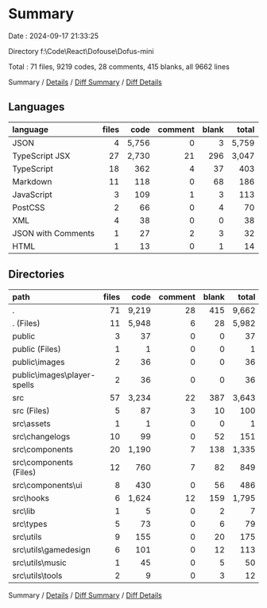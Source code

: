 # Summary

Date : 2024-09-17 21:33:25

Directory f:\\Code\\React\\Dofouse\\Dofus-mini

Total : 71 files,  9219 codes, 28 comments, 415 blanks, all 9662 lines

Summary / [Details](details.md) / [Diff Summary](diff.md) / [Diff Details](diff-details.md)

## Languages
| language | files | code | comment | blank | total |
| :--- | ---: | ---: | ---: | ---: | ---: |
| JSON | 4 | 5,756 | 0 | 3 | 5,759 |
| TypeScript JSX | 27 | 2,730 | 21 | 296 | 3,047 |
| TypeScript | 18 | 362 | 4 | 37 | 403 |
| Markdown | 11 | 118 | 0 | 68 | 186 |
| JavaScript | 3 | 109 | 1 | 3 | 113 |
| PostCSS | 2 | 66 | 0 | 4 | 70 |
| XML | 4 | 38 | 0 | 0 | 38 |
| JSON with Comments | 1 | 27 | 2 | 3 | 32 |
| HTML | 1 | 13 | 0 | 1 | 14 |

## Directories
| path | files | code | comment | blank | total |
| :--- | ---: | ---: | ---: | ---: | ---: |
| . | 71 | 9,219 | 28 | 415 | 9,662 |
| . (Files) | 11 | 5,948 | 6 | 28 | 5,982 |
| public | 3 | 37 | 0 | 0 | 37 |
| public (Files) | 1 | 1 | 0 | 0 | 1 |
| public\\images | 2 | 36 | 0 | 0 | 36 |
| public\\images\\player-spells | 2 | 36 | 0 | 0 | 36 |
| src | 57 | 3,234 | 22 | 387 | 3,643 |
| src (Files) | 5 | 87 | 3 | 10 | 100 |
| src\\assets | 1 | 1 | 0 | 0 | 1 |
| src\\changelogs | 10 | 99 | 0 | 52 | 151 |
| src\\components | 20 | 1,190 | 7 | 138 | 1,335 |
| src\\components (Files) | 12 | 760 | 7 | 82 | 849 |
| src\\components\\ui | 8 | 430 | 0 | 56 | 486 |
| src\\hooks | 6 | 1,624 | 12 | 159 | 1,795 |
| src\\lib | 1 | 5 | 0 | 2 | 7 |
| src\\types | 5 | 73 | 0 | 6 | 79 |
| src\\utils | 9 | 155 | 0 | 20 | 175 |
| src\\utils\\gamedesign | 6 | 101 | 0 | 12 | 113 |
| src\\utils\\music | 1 | 45 | 0 | 5 | 50 |
| src\\utils\\tools | 2 | 9 | 0 | 3 | 12 |

Summary / [Details](details.md) / [Diff Summary](diff.md) / [Diff Details](diff-details.md)